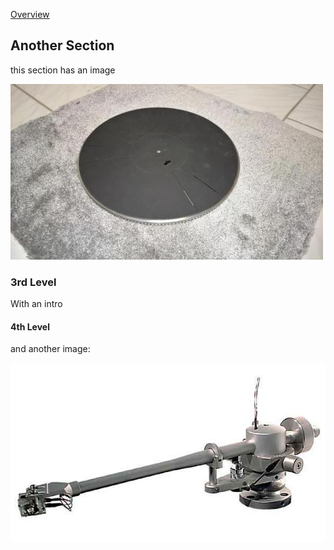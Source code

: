 [Overview](index.md)

## Another Section

this section has an image

![](images/$_72.JPG)





### 3rd Level

With an intro

#### 4th Level

and another image:

![](images/041013.jmw.1.jpg)
